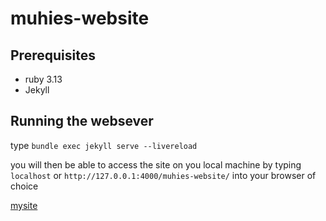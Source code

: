 # muhies-website

## Prerequisites

- ruby 3.13
- Jekyll

## Running the websever

type `bundle exec jekyll serve --livereload`



you will then be able to access the site on you local machine by typing `localhost` or `http://127.0.0.1:4000/muhies-website/`
into your browser of choice

<a href="https://muhie.github.io/muhies-website/">mysite</a>
